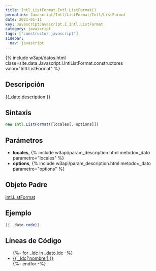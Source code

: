 ```yaml
---
title: Intl.ListFormat.Intl.ListFormat()
permalink: Javascript/Intl/ListFormat/Intl/ListFormat
date: 2021-01-11
key: JavascriptJavascript.I.Intl.ListFormat
category: javascript
tags: ['constructor javascript']
sidebar: 
  nav: javascript
---
```


{% include w3api/datos.html clase=site.data.Javascript.I.IntlListFormat.constructores valor="Intl.ListFormat" %}

## Descripción
{{_dato.description }}

## Sintaxis
~~~javascript
new Intl.ListFormat([locales[, options]])
~~~

## Parámetros
* **locales**,  {% include w3api/param_description.html metodo=_dato parametro="locales" %}
* **options**,  {% include w3api/param_description.html metodo=_dato parametro="options" %}

## Objeto Padre
[Intl.ListFormat](/Javascript/Intl/ListFormat/)

## Ejemplo
~~~java
{{ _dato.code}}
~~~

## Líneas de Código
<ul>
{%- for _ldc in _dato.ldc -%}
   <li>
       <a href="{{_ldc['url'] }}">{{ _ldc['nombre'] }}</a>
   </li>
{%- endfor -%}
</ul>
